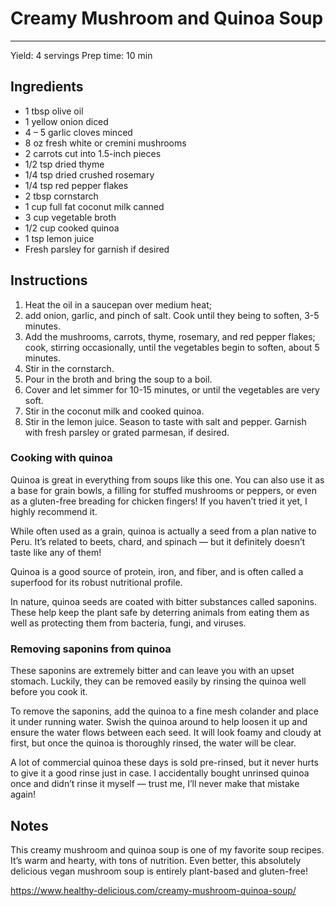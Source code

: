 # Creamy Mushroom and Quinoa Soup
---
Yield: 4 servings
Prep time: 10 min

## Ingredients
- 1 tbsp olive oil
- 1 yellow onion diced
- 4 – 5 garlic cloves minced
- 8 oz fresh white or cremini mushrooms
- 2 carrots cut into 1.5-inch pieces
- 1/2 tsp dried thyme
- 1/4 tsp dried crushed rosemary
- 1/4 tsp red pepper flakes
- 2 tbsp cornstarch
- 1 cup full fat coconut milk canned
- 3 cup vegetable broth
- 1/2 cup cooked quinoa
- 1 tsp lemon juice
- Fresh parsley for garnish if desired

## Instructions
1. Heat the oil in a saucepan over medium heat;
2. add onion, garlic, and pinch of salt. Cook until they being to soften, 3-5 minutes.
3. Add the mushrooms, carrots, thyme, rosemary, and red pepper flakes; cook, stirring occasionally, until the vegetables begin to soften, about 5 minutes.
4. Stir in the cornstarch.
5. Pour in the broth and bring the soup to a boil.
6. Cover and let simmer for 10-15 minutes, or until the vegetables are very soft.
7. Stir in the coconut milk and cooked quinoa.
8. Stir in the lemon juice. Season to taste with salt and pepper. Garnish with fresh parsley or grated parmesan, if desired.

### Cooking with quinoa
Quinoa is great in everything from soups like this one. You can also use it as a base for grain bowls, a filling for stuffed mushrooms or peppers, or even as a gluten-free breading for chicken fingers! If you haven’t tried it yet, I highly recommend it.

While often used as a grain, quinoa is actually a seed from a plan native to Peru. It’s related to beets, chard, and spinach — but it definitely doesn’t taste like any of them!

Quinoa is a good source of protein, iron, and fiber, and is often called a superfood for its robust nutritional profile.

In nature, quinoa seeds are coated with bitter substances called saponins. These help keep the plant safe by deterring animals from eating them as well as protecting them from bacteria, fungi, and viruses.

### Removing saponins from quinoa
These saponins are extremely bitter and can leave you with an upset stomach. Luckily, they can be removed easily by rinsing the quinoa well before you cook it.

To remove the saponins, add the quinoa to a fine mesh colander and place it under running water. Swish the quinoa around to help loosen it up and ensure the water flows between each seed. It will look foamy and cloudy at first, but once the quinoa is thoroughly rinsed, the water will be clear.

A lot of commercial quinoa these days is sold pre-rinsed, but it never hurts to give it a good rinse just in case. I accidentally bought unrinsed quinoa once and didn’t rinse it myself — trust me, I’ll never make that mistake again!

## Notes
This creamy mushroom and quinoa soup is one of my favorite soup recipes. It’s warm and hearty, with tons of nutrition. Even better, this absolutely delicious vegan mushroom soup is entirely plant-based and gluten-free!

https://www.healthy-delicious.com/creamy-mushroom-quinoa-soup/
